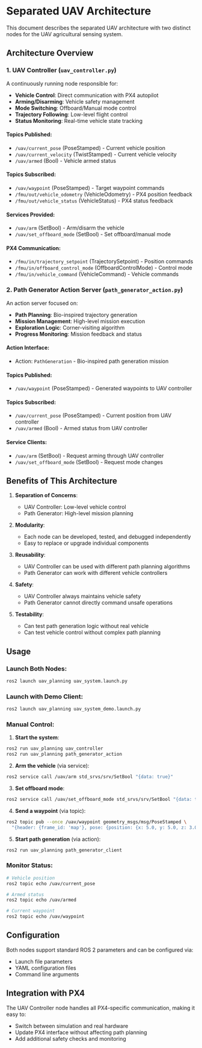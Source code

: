 # Separated UAV Architecture

This document describes the separated UAV architecture with two distinct nodes for the UAV agricultural sensing system.

## Architecture Overview

### 1. UAV Controller (`uav_controller.py`)
A continuously running node responsible for:
- **Vehicle Control**: Direct communication with PX4 autopilot
- **Arming/Disarming**: Vehicle safety management
- **Mode Switching**: Offboard/Manual mode control
- **Trajectory Following**: Low-level flight control
- **Status Monitoring**: Real-time vehicle state tracking

#### Topics Published:
- `/uav/current_pose` (PoseStamped) - Current vehicle position
- `/uav/current_velocity` (TwistStamped) - Current vehicle velocity
- `/uav/armed` (Bool) - Vehicle armed status

#### Topics Subscribed:
- `/uav/waypoint` (PoseStamped) - Target waypoint commands
- `/fmu/out/vehicle_odometry` (VehicleOdometry) - PX4 position feedback
- `/fmu/out/vehicle_status` (VehicleStatus) - PX4 status feedback

#### Services Provided:
- `/uav/arm` (SetBool) - Arm/disarm the vehicle
- `/uav/set_offboard_mode` (SetBool) - Set offboard/manual mode

#### PX4 Communication:
- `/fmu/in/trajectory_setpoint` (TrajectorySetpoint) - Position commands
- `/fmu/in/offboard_control_mode` (OffboardControlMode) - Control mode
- `/fmu/in/vehicle_command` (VehicleCommand) - Vehicle commands

### 2. Path Generator Action Server (`path_generator_action.py`)
An action server focused on:
- **Path Planning**: Bio-inspired trajectory generation
- **Mission Management**: High-level mission execution
- **Exploration Logic**: Corner-visiting algorithm
- **Progress Monitoring**: Mission feedback and status

#### Action Interface:
- Action: `PathGeneration` - Bio-inspired path generation mission

#### Topics Published:
- `/uav/waypoint` (PoseStamped) - Generated waypoints to UAV controller

#### Topics Subscribed:
- `/uav/current_pose` (PoseStamped) - Current position from UAV controller
- `/uav/armed` (Bool) - Armed status from UAV controller

#### Service Clients:
- `/uav/arm` (SetBool) - Request arming through UAV controller
- `/uav/set_offboard_mode` (SetBool) - Request mode changes

## Benefits of This Architecture

1. **Separation of Concerns**:
   - UAV Controller: Low-level vehicle control
   - Path Generator: High-level mission planning

2. **Modularity**:
   - Each node can be developed, tested, and debugged independently
   - Easy to replace or upgrade individual components

3. **Reusability**:
   - UAV Controller can be used with different path planning algorithms
   - Path Generator can work with different vehicle controllers

4. **Safety**:
   - UAV Controller always maintains vehicle safety
   - Path Generator cannot directly command unsafe operations

5. **Testability**:
   - Can test path generation logic without real vehicle
   - Can test vehicle control without complex path planning

## Usage

### Launch Both Nodes:
```bash
ros2 launch uav_planning uav_system.launch.py
```

### Launch with Demo Client:
```bash
ros2 launch uav_planning uav_system_demo.launch.py
```

### Manual Control:

1. **Start the system**:
```bash
ros2 run uav_planning uav_controller
ros2 run uav_planning path_generator_action
```

2. **Arm the vehicle** (via service):
```bash
ros2 service call /uav/arm std_srvs/srv/SetBool "{data: true}"
```

3. **Set offboard mode**:
```bash
ros2 service call /uav/set_offboard_mode std_srvs/srv/SetBool "{data: true}"
```

4. **Send a waypoint** (via topic):
```bash
ros2 topic pub --once /uav/waypoint geometry_msgs/msg/PoseStamped \
  "{header: {frame_id: 'map'}, pose: {position: {x: 5.0, y: 5.0, z: 3.0}}}"
```

5. **Start path generation** (via action):
```bash
ros2 run uav_planning path_generator_client
```

### Monitor Status:
```bash
# Vehicle position
ros2 topic echo /uav/current_pose

# Armed status
ros2 topic echo /uav/armed

# Current waypoint
ros2 topic echo /uav/waypoint
```

## Configuration

Both nodes support standard ROS 2 parameters and can be configured via:
- Launch file parameters
- YAML configuration files
- Command line arguments

## Integration with PX4

The UAV Controller node handles all PX4-specific communication, making it easy to:
- Switch between simulation and real hardware
- Update PX4 interface without affecting path planning
- Add additional safety checks and monitoring
